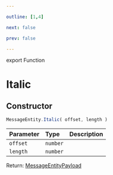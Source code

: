 ```yaml
---

outline: [1,4]

next: false

prev: false

---
```


export Function
# Italic

## Constructor
 ```ts
 MessageEntity.Italic( offset, length )
 ```
 
 | Parameter | Type | Description |
| :--- | :--- | :--- |
| `offset` | `number` | |
| `length` | `number` | |

Return: [MessageEntityPayload](../../../interfaces/MessageEntityPayload.md)
